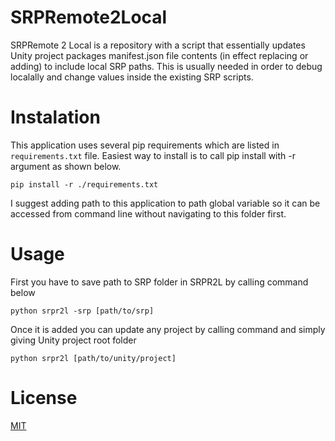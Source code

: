 # SRPRemote2Local
SRPRemote 2 Local is a repository with a script that essentially updates Unity project packages manifest.json file contents (in effect replacing or adding) to include local SRP paths. This is usually needed in order to debug localally and change values inside the existing SRP scripts.

# Instalation
This application uses several pip requirements which are listed in `requirements.txt` file. Easiest way to install is to call pip install with -r argument as shown below.
```
pip install -r ./requirements.txt
```
I suggest adding path to this application to path global variable so it can be accessed from command line without navigating to this folder first.

# Usage

First you have to save path to SRP folder in SRPR2L by calling command below
```
python srpr2l -srp [path/to/srp]
```
Once it is added you can update any project by calling command and simply giving Unity project root folder
```
python srpr2l [path/to/unity/project]
```

# License

[MIT](LICENSE)
